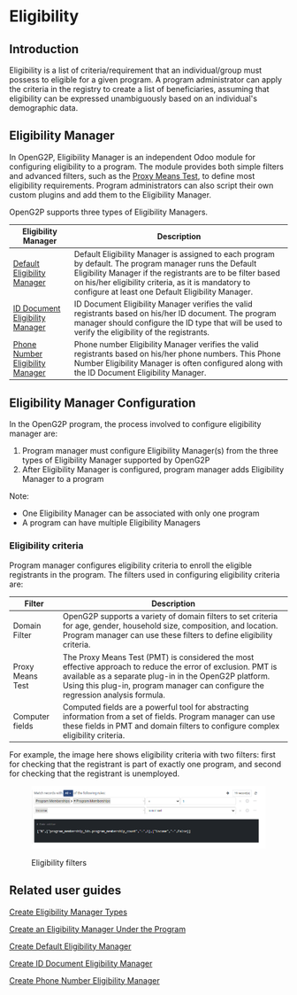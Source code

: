 # Eligibility

## Introduction

Eligibility is a list of criteria/requirement that an individual/group must possess to eligible for a given program. A program administrator can apply the criteria in the registry to create a list of beneficiaries, assuming that eligibility can be expressed unambiguously based on an individual's demographic data.

## Eligibility Manager

In OpenG2P, Eligibility Manager is an independent Odoo module for configuring eligibility to a program. The module provides both simple filters and advanced filters, such as the [Proxy Means Test](proxy-means-test.md), to define most eligibility requirements. Program administrators can also script their own custom plugins and add them to the Eligibility Manager.

OpenG2P supports three types of Eligibility Managers.

| Eligibility Manager                                                                                                                                                                                                                                                                   | Description                                                                                                                                                                                                                                                                        |
| ------------------------------------------------------------------------------------------------------------------------------------------------------------------------------------------------------------------------------------------------------------------------------------- | ---------------------------------------------------------------------------------------------------------------------------------------------------------------------------------------------------------------------------------------------------------------------------------- |
| [Default Eligibility Manager](https://app.gitbook.com/o/bnTr6Kp4z4CXR4QVIPSa/s/CwMntokukpQZjoCcqMwL/\~/changes/151/guides/user-guides/eligibility-and-program-enrollment/program/create-manager-type/create-eligibility-manager-1/create-default-eligibility-manager)                 | Default Eligibility Manager  is assigned to each program by default. The program manager runs the Default Eligibility Manager if the registrants are to be filter based on his/her eligibility criteria, as it is mandatory to configure at least one Default Eligibility Manager. |
| [ID Document Eligibility Manager](https://app.gitbook.com/o/bnTr6Kp4z4CXR4QVIPSa/s/CwMntokukpQZjoCcqMwL/\~/changes/151/guides/user-guides/eligibility-and-program-enrollment/program/create-manager-type/create-eligibility-manager-1/copy-of-create-id-document-eligibility-manager) | ID Document Eligibility Manager verifies the valid registrants based on his/her ID document. The program manager should configure the ID type that will be used to verify the eligibility of the registrants.                                                                      |
| [Phone Number Eligibility Manager](https://app.gitbook.com/o/bnTr6Kp4z4CXR4QVIPSa/s/CwMntokukpQZjoCcqMwL/\~/changes/151/guides/user-guides/eligibility-and-program-enrollment/program/create-manager-type/create-eligibility-manager-1/create-phone-number-eligibility-manager)       | Phone number Eligibility Manager verifies the valid registrants based on his/her phone numbers. This Phone Number Eligibility Manager is often configured along with the ID Document Eligibility Manager.                                                                          |

## Eligibility Manager Configuration

In the OpenG2P program, the process involved to configure eligibility manager are:&#x20;

1. Program manager must configure Eligibility Manager(s) from the three types of Eligibility Manager supported by OpenG2P
2. After Eligibility Manager is configured, program manager adds Eligibility Manager to a program

Note:

* One Eligibility Manager can be associated with only one program
* A program can have multiple Eligibility Managers

### Eligibility criteria

Program manager configures eligibility criteria to enroll the eligible registrants in the program. The filters used in configuring eligibility criteria are:

| Filter           | Description                                                                                                                                                                                                                                               |
| ---------------- | --------------------------------------------------------------------------------------------------------------------------------------------------------------------------------------------------------------------------------------------------------- |
| Domain Filter    | OpenG2P supports a variety of domain filters to set criteria for age, gender, household size, composition, and location. Program manager can use these filters to define eligibility criteria.                                                            |
| Proxy Means Test | The Proxy Means Test (PMT) is considered the most effective approach to reduce the error of exclusion. PMT is available as a separate plug-in in the OpenG2P platform. Using this plug-in, program manager can configure the regression analysis formula. |
| Computer fields  | Computed fields are a powerful tool for abstracting information from a set of fields. Program manager can use these fields in PMT and domain filters to configure complex eligibility criteria.                                                           |

For example, the image here shows eligibility criteria with two filters: first for checking that the registrant is part of exactly one program, and second for checking that the registrant is unemployed.

<figure><img src="../../../../.gitbook/assets/eligibility-criteria-filters (1).PNG" alt=""><figcaption><p>Eligibility filters</p></figcaption></figure>

## Related user guides

[Create Eligibility Manager Types](../../../../user-guides/platform-guides/registration/eligibility-and-program-enrollment/program/create-manager-type/create-eligibility-manager-1/)

[Create an Eligibility Manager Under the Program](../../../../user-guides/platform-guides/registration/eligibility-and-program-enrollment/program/create-eligibility-manager.md)

[Create Default Eligibility Manager](https://app.gitbook.com/o/bnTr6Kp4z4CXR4QVIPSa/s/CwMntokukpQZjoCcqMwL/\~/changes/151/guides/user-guides/eligibility-and-program-enrollment/program/create-manager-type/create-eligibility-manager-1/create-default-eligibility-manager)

[Create ID Document Eligibility Manager](https://app.gitbook.com/o/bnTr6Kp4z4CXR4QVIPSa/s/CwMntokukpQZjoCcqMwL/\~/changes/151/guides/user-guides/eligibility-and-program-enrollment/program/create-manager-type/create-eligibility-manager-1/copy-of-create-id-document-eligibility-manager)

[Create Phone Number Eligibility Manager](https://app.gitbook.com/o/bnTr6Kp4z4CXR4QVIPSa/s/CwMntokukpQZjoCcqMwL/\~/changes/151/guides/user-guides/eligibility-and-program-enrollment/program/create-manager-type/create-eligibility-manager-1/create-phone-number-eligibility-manager)
